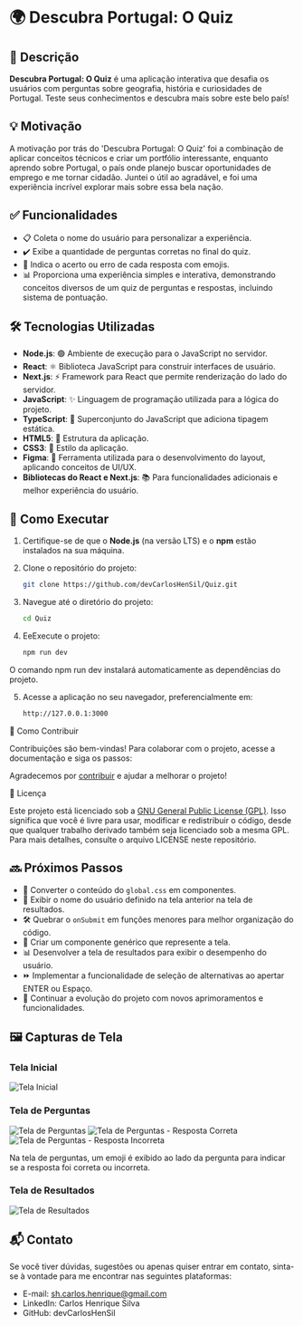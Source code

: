 # 🌍 **Descubra Portugal: O Quiz**

## 📖 Descrição

**Descubra Portugal: O Quiz** é uma aplicação interativa que desafia os usuários com perguntas sobre geografia, história e curiosidades de Portugal. Teste seus conhecimentos e descubra mais sobre este belo país!

## 💡 Motivação

A motivação por trás do 'Descubra Portugal: O Quiz' foi a combinação de aplicar conceitos técnicos e criar um portfólio interessante, enquanto aprendo sobre Portugal, o país onde planejo buscar oportunidades de emprego e me tornar cidadão. Juntei o útil ao agradável, e foi uma experiência incrível explorar mais sobre essa bela nação.

## ✅ Funcionalidades

- 📋 Coleta o nome do usuário para personalizar a experiência.
- ✔️ Exibe a quantidade de perguntas corretas no final do quiz.
- 🎉 Indica o acerto ou erro de cada resposta com emojis.
- 📊 Proporciona uma experiência simples e interativa, demonstrando conceitos diversos de um quiz de perguntas e respostas, incluindo sistema de pontuação.

## 🛠️ Tecnologias Utilizadas

- **Node.js**: 🟢 Ambiente de execução para o JavaScript no servidor.
- **React**: ⚛️ Biblioteca JavaScript para construir interfaces de usuário.
- **Next.js**: ⚡ Framework para React que permite renderização do lado do servidor.
- **JavaScript**: ✨ Linguagem de programação utilizada para a lógica do projeto.
- **TypeScript**: 📝 Superconjunto do JavaScript que adiciona tipagem estática.
- **HTML5**: 📄 Estrutura da aplicação.
- **CSS3**: 🎨 Estilo da aplicação.
- **Figma**: 📐 Ferramenta utilizada para o desenvolvimento do layout, aplicando conceitos de UI/UX.
- **Bibliotecas do React e Next.js**: 📚 Para funcionalidades adicionais e melhor experiência do usuário.

## 🚀 Como Executar

1. Certifique-se de que o **Node.js** (na versão LTS) e o **npm** estão instalados na sua máquina.

2. Clone o repositório do projeto:

   ```bash
   git clone https://github.com/devCarlosHenSil/Quiz.git

3. Navegue até o diretório do projeto:

    ```bash
    cd Quiz

4. EeExecute o projeto:
    ```bash
    npm run dev

O comando npm run dev instalará automaticamente as dependências do projeto.

5. Acesse a aplicação no seu navegador, preferencialmente em:
    ```bash
    http://127.0.0.1:3000

🤝 Como Contribuir

Contribuições são bem-vindas! Para colaborar com o projeto, acesse a documentação e siga os passos:

Agradecemos por [contribuir](CONTRIBUTING.md) e ajudar a melhorar o projeto!

📜 Licença

Este projeto está licenciado sob a [GNU General Public License (GPL)](LICENSE.md). Isso significa que você é livre para usar, modificar e redistribuir o código, desde que qualquer trabalho derivado também seja licenciado sob a mesma GPL. Para mais detalhes, consulte o arquivo LICENSE neste repositório.

## 🔜 Próximos Passos

- 🔄 Converter o conteúdo do `global.css` em componentes.  
- 📝 Exibir o nome do usuário definido na tela anterior na tela de resultados.  
- 🛠️ Quebrar o `onSubmit` em funções menores para melhor organização do código.  
- 📱 Criar um componente genérico que represente a tela.  
- 📊 Desenvolver a tela de resultados para exibir o desempenho do usuário.  
- ⏩ Implementar a funcionalidade de seleção de alternativas ao apertar ENTER ou Espaço.  
- 🔧 Continuar a evolução do projeto com novos aprimoramentos e funcionalidades.  


## 🖼️ Capturas de Tela

### Tela Inicial

![Tela Inicial](/public/images/home.png)

### Tela de Perguntas
![Tela de Perguntas](/public/images/question.png)
![Tela de Perguntas - Resposta Correta](/public/images/question_correct.png)
![Tela de Perguntas - Resposta Incorreta](/public/images/question_incorrect.png)

Na tela de perguntas, um emoji é exibido ao lado da pergunta para indicar se a resposta foi correta ou incorreta.

### Tela de Resultados
![Tela de Resultados](/public/images/result.png)

## 📬 Contato

Se você tiver dúvidas, sugestões ou apenas quiser entrar em contato, sinta-se à vontade para me encontrar nas seguintes plataformas:

- E-mail: sh.carlos.henrique@gmail.com
- LinkedIn: Carlos Henrique Silva
- GitHub: devCarlosHenSil